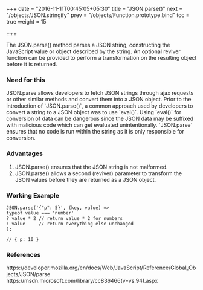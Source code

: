 +++
date = "2016-11-11T00:45:05+05:30"
title = "JSON.parse()"
next = "/objects/JSON.stringify"
prev = "/objects/Function.prototype.bind"
toc = true
weight = 15

+++

The JSON.parse() method parses a JSON string, constructing the JavaScript value or object described by the string. An optional reviver function can be provided to perform a transformation on the resulting object before it is returned.

<h3>Need for this</h3>
JSON.parse allows developers to fetch JSON strings through ajax requests or other similar methods and convert them into a JSON object. Prior to the introduction of `JSON.parse()`, a common approach used by developers to convert a string to a JSON object was to use `eval()`. Using `eval()` for conversion of data can be dangerous since the JSON data may be suffixed with malicious code which can get evaluated unintentionally. `JSON.parse` ensures that no code is run within the string as it is only responsible for conversion.

<h3>Advantages</h3>
<ol>
  <li>JSON.parse() ensures that the JSON string is not malformed.</li>
  <li>JSON.parse() allows a second (reviver) parameter to transform the JSON values before they are returned as a JSON object.</li>
</ol>

<h3>Working Example</h3>

    JSON.parse('{"p": 5}', (key, value) =>
    typeof value === 'number'
    ? value * 2 // return value * 2 for numbers
    : value     // return everything else unchanged
    );

    // { p: 10 }

<h3>References</h3>
https://developer.mozilla.org/en/docs/Web/JavaScript/Reference/Global_Objects/JSON/parse
<br>
https://msdn.microsoft.com/library/cc836466(v=vs.94).aspx